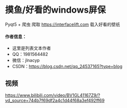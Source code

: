 # 摸鱼/好看的windows屏保

Pyqt5 + 爬虫 爬取 https://interfacelift.com 载入好看的壁纸


#### 作者信息：

- 这里是列表文本作者
- QQ：1981564482
- 微信：jlnacyp
- CSDN：https://blog.csdn.net/qq_24537165?type=blog


## 视频
https://www.bilibili.com/video/BV1GL41167Z9/?vd_source=744b7f69df2a4c1d44f68a3ef492ff69
